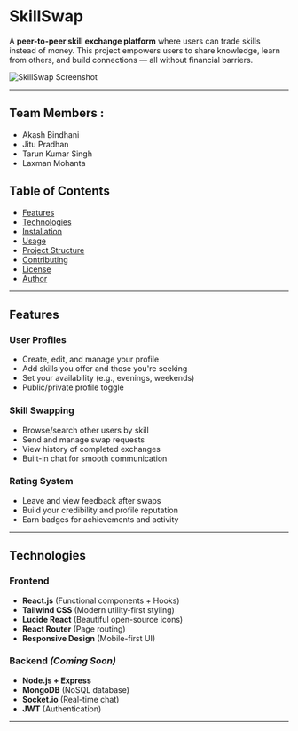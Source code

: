 # SkillSwap 

A **peer-to-peer skill exchange platform** where users can trade skills instead of money. This project empowers users to share knowledge, learn from others, and build connections — all without financial barriers.

![SkillSwap Screenshot](./screenshot.png) <!-- Replace with actual screenshot -->

---
## Team Members :
- Akash Bindhani
- Jitu Pradhan
- Tarun Kumar Singh
- Laxman Mohanta


##  Table of Contents

- [Features](#features-)
- [Technologies](#technologies-️)
- [Installation](#installation-️)
- [Usage](#usage-)
- [Project Structure](#project-structure-)
- [Contributing](#contributing-)
- [License](#license-)
- [Author](#author-)

---

## Features 

###  User Profiles
- Create, edit, and manage your profile
- Add skills you offer and those you're seeking
- Set your availability (e.g., evenings, weekends)
- Public/private profile toggle

###  Skill Swapping
- Browse/search other users by skill
- Send and manage swap requests
- View history of completed exchanges
- Built-in chat for smooth communication

###  Rating System
- Leave and view feedback after swaps
- Build your credibility and profile reputation
- Earn badges for achievements and activity

---

## Technologies 

### Frontend
- **React.js** (Functional components + Hooks)
- **Tailwind CSS** (Modern utility-first styling)
- **Lucide React** (Beautiful open-source icons)
- **React Router** (Page routing)
- **Responsive Design** (Mobile-first UI)

### Backend *(Coming Soon)*
- **Node.js + Express**
- **MongoDB** (NoSQL database)
- **Socket.io** (Real-time chat)
- **JWT** (Authentication)

---


